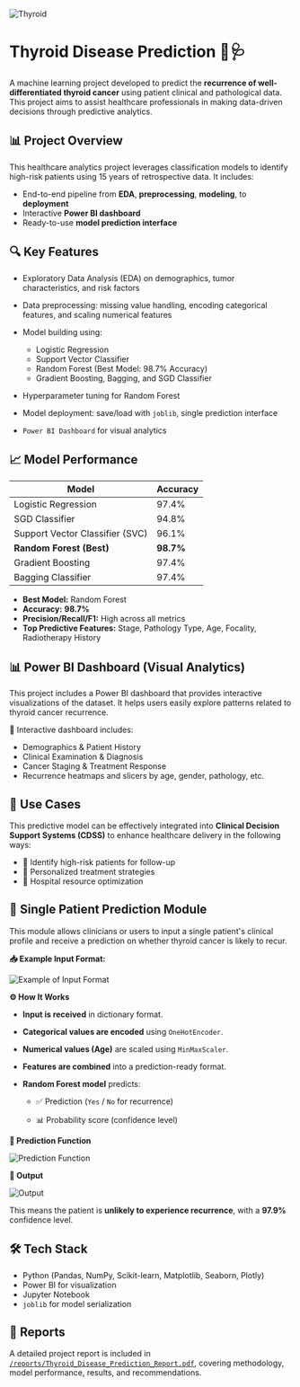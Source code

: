 ![Thyroid](https://github.com/user-attachments/assets/02a028eb-61a5-4af6-b304-439985cd0b71)

# **Thyroid Disease Prediction** 🧬🩺

A machine learning project developed to predict the **recurrence of well-differentiated thyroid cancer** using patient clinical and pathological data. This project aims to assist healthcare professionals in making data-driven decisions through predictive analytics.

## 📊 Project Overview

This healthcare analytics project leverages classification models to identify high-risk patients using 15 years of retrospective data. It includes:

- End-to-end pipeline from **EDA**, **preprocessing**, **modeling**, to **deployment**
- Interactive **Power BI dashboard**
- Ready-to-use **model prediction interface**



## 🔍 Key Features
- Exploratory Data Analysis (EDA) on demographics, tumor characteristics, and risk factors

- Data preprocessing: missing value handling, encoding categorical features, and scaling numerical features

- Model building using:
  - Logistic Regression
  - Support Vector Classifier
  - Random Forest (Best Model: 98.7% Accuracy)
  - Gradient Boosting, Bagging, and SGD Classifier

- Hyperparameter tuning for Random Forest
- Model deployment: save/load with `joblib`, single prediction interface
- `Power BI Dashboard` for visual analytics

## 📈 Model Performance



| Model                   | Accuracy |
|------------------------|----------|
| Logistic Regression     | 97.4%    |
| SGD Classifier          | 94.8%    |
| Support Vector Classifier (SVC) | 96.1% |
| **Random Forest (Best)** | **98.7%** |
| Gradient Boosting       | 97.4%    |
| Bagging Classifier      | 97.4%    |


- **Best Model:** Random Forest
- **Accuracy:**  **__98.7%__**
- **Precision/Recall/F1:** High across all metrics
- **Top Predictive Features:** Stage, Pathology Type, Age, Focality, Radiotherapy History

## 📊 Power BI Dashboard (Visual Analytics)
This project includes a Power BI dashboard that provides interactive visualizations of the dataset. It helps users easily explore patterns related to thyroid cancer recurrence.

📌 Interactive dashboard includes:
- Demographics & Patient History
- Clinical Examination & Diagnosis
- Cancer Staging & Treatment Response
- Recurrence heatmaps and slicers by age, gender, pathology, etc.



## 🏥 Use Cases

This predictive model can be effectively integrated into **Clinical Decision Support Systems (CDSS)** to enhance healthcare delivery in the following ways:

- 🎯 Identify high-risk patients for follow-up
- 🧩 Personalized treatment strategies
- 🏥 Hospital resource optimization



## 🔮 Single Patient Prediction Module

This module allows clinicians or users to input a single patient's clinical profile and receive a prediction on whether thyroid cancer is likely to recur.

**📥 Example Input Format:**

![Example of Input Format](https://github.com/user-attachments/assets/80a6df29-2829-4283-9847-78eaca4b0e0f)

**⚙️ How It Works**
- **Input is received** in dictionary format.

- **Categorical values are encoded** using `OneHotEncoder`.

- **Numerical values (Age)** are scaled using `MinMaxScaler`.

- **Features are combined** into a prediction-ready format.

- **Random Forest model** predicts:

  - ✅ Prediction (`Yes` / `No` for recurrence)

  - 📊 Probability score (confidence level)



**🧠 Prediction Function**

![Prediction Function](https://github.com/user-attachments/assets/58968d5a-6965-40b0-848f-f3729d9426e3)


**📌 Output**

![Output](https://github.com/user-attachments/assets/f5a4c610-c209-443d-9a41-187669499aa3)

This means the patient is **unlikely to experience recurrence**, with a **97.9%** confidence level.
## 🛠️ Tech Stack

- Python (Pandas, NumPy, Scikit-learn, Matplotlib, Seaborn, Plotly)
- Power BI for visualization
- Jupyter Notebook
- `joblib` for model serialization

## 📄 Reports

A detailed project report is included in [`/reports/Thyroid_Disease_Prediction_Report.pdf`](https://github.com/vihar023/Thyroid-Disease-Prediction/blob/main/Thyroid_Disease_Prediction_Report.pdf), covering methodology, model performance, results, and recommendations.

